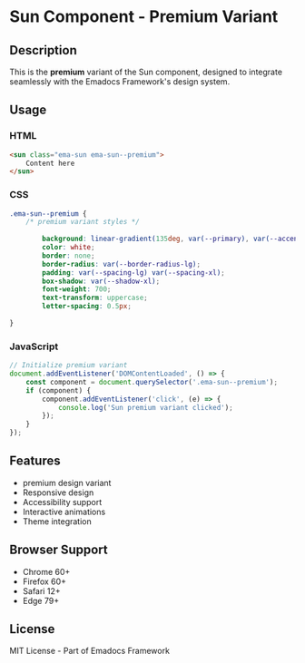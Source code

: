 # Sun Component - Premium Variant

## Description
This is the **premium** variant of the Sun component, designed to integrate seamlessly with the Emadocs Framework's design system.

## Usage

### HTML
```html
<sun class="ema-sun ema-sun--premium">
    Content here
</sun>
```

### CSS
```css
.ema-sun--premium {
    /* premium variant styles */
    
        background: linear-gradient(135deg, var(--primary), var(--accent));
        color: white;
        border: none;
        border-radius: var(--border-radius-lg);
        padding: var(--spacing-lg) var(--spacing-xl);
        box-shadow: var(--shadow-xl);
        font-weight: 700;
        text-transform: uppercase;
        letter-spacing: 0.5px;
    
}
```

### JavaScript
```javascript
// Initialize premium variant
document.addEventListener('DOMContentLoaded', () => {
    const component = document.querySelector('.ema-sun--premium');
    if (component) {
        component.addEventListener('click', (e) => {
            console.log('Sun premium variant clicked');
        });
    }
});
```

## Features
- premium design variant
- Responsive design
- Accessibility support
- Interactive animations
- Theme integration

## Browser Support
- Chrome 60+
- Firefox 60+
- Safari 12+
- Edge 79+

## License
MIT License - Part of Emadocs Framework
